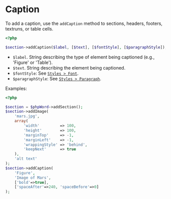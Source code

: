 # Caption

To add a caption, use the ``addCaption`` method to sections, headers, footers, textruns, or table cells.

``` php
<?php

$section->addCaption($label, [$text], [$fontStyle], [$paragraphStyle]);
```

- ``$label``. String describing the type of element being captioned (e.g., 'Figure' or 'Table').
- ``$text``. String describing the element being captioned.
- ``$fontStyle``: See [`Styles > Font`](../styles/font.md).
- ``$paragraphStyle``: See [`Styles > Paragraph`](../styles/paragraph.md).

Examples:

``` php
<?php

$section = $phpWord->addSection();
$section->addImage(
    'mars.jpg',
    array(
        'width'         => 100,
        'height'        => 100,
        'marginTop'     => -1,
        'marginLeft'    => -1,
        'wrappingStyle' => 'behind',
        'keepNext'      => true
    ),
    'alt text'
);
$section->addCaption(
    'Figure', 
    'Image of Mars', 
    ['bold'=>true], 
    ['spaceAfter'=>240, 'spaceBefore'=>0]
);
```